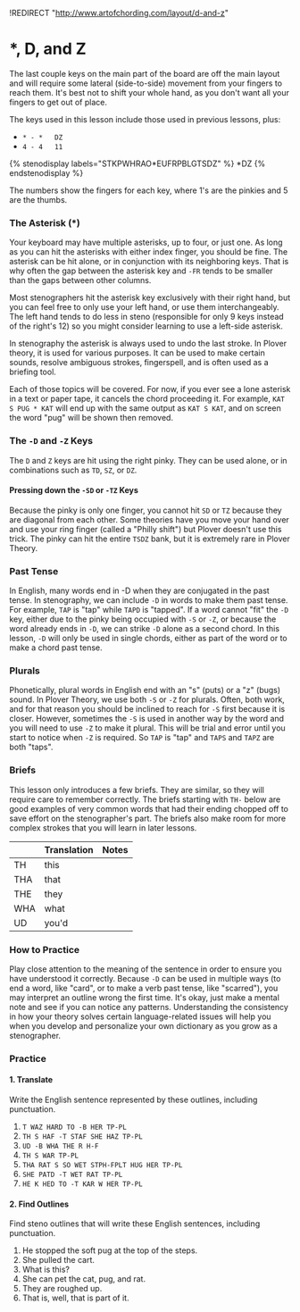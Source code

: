 !REDIRECT "http://www.artofchording.com/layout/d-and-z"

# \*, D, and Z

The last couple keys on the main part of the board are off the main layout and will require some lateral \(side-to-side\) movement from your fingers to reach them. It's best not to shift your whole hand, as you don't want all your fingers to get out of place.

The keys used in this lesson include those used in previous lessons, plus:

* `* - *   DZ`
* `4 - 4   11`

{% stenodisplay labels="STKPWHRAO*EUFRPBLGTSDZ" %}
*DZ
{% endstenodisplay %}

The numbers show the fingers for each key, where 1's are the pinkies and 5 are the thumbs.

### The Asterisk (*)

Your keyboard may have multiple asterisks, up to four, or just one. As long as you can hit the asterisks with either index finger, you should be fine. The asterisk can be hit alone, or in conjunction with its neighboring keys. That is why often the gap between the asterisk key and `-FR` tends to be smaller than the gaps between other columns.

Most stenographers hit the asterisk key exclusively with their right hand, but you can feel free to only use your left hand, or use them interchangeably. The left hand tends to do less in steno \(responsible for only 9 keys instead of the right's 12\) so you might consider learning to use a left-side asterisk.

In stenography the asterisk is always used to undo the last stroke. In Plover theory, it is used for various purposes. It can be used to make certain sounds, resolve ambiguous strokes, fingerspell, and is often used as a briefing tool.

Each of those topics will be covered. For now, if you ever see a lone asterisk in a text or paper tape, it cancels the chord proceeding it. For example, `KAT S PUG * KAT` will end up with the same output as `KAT S KAT`, and on screen the word "pug" will be shown then removed.

### The `-D` and `-Z` Keys

The `D` and `Z` keys are hit using the right pinky. They can be used alone, or in combinations such as `TD`, `SZ`, or `DZ`. 

#### Pressing down the `-SD` or `-TZ` Keys

Because the pinky is only one finger, you cannot hit `SD` or `TZ` because they are diagonal from each other. Some theories have you move your hand over and use your ring finger \(called a "Philly shift"\) but Plover doesn't use this trick. The pinky can hit the entire `TSDZ` bank, but it is extremely rare in Plover Theory.

### Past Tense

In English, many words end in -D when they are conjugated in the past tense. In stenography, we can include `-D` in words to make them past tense. For example, `TAP` is "tap" while `TAPD` is "tapped". If a word cannot "fit" the `-D` key, either due to the pinky being occupied with `-S` or `-Z`, or because the word already ends in `-D`, we can strike `-D` alone as a second chord. In this lesson, `-D` will only be used in single chords, either as part of the word or to make a chord past tense.

### Plurals

Phonetically, plural words in English end with an "s" \(puts\) or a "z" \(bugs\) sound. In Plover Theory, we use both `-S` or `-Z` for plurals. Often, both work, and for that reason you should be inclined to reach for `-S` first because it is closer. However, sometimes the `-S` is used in another way by the word and you will need to use `-Z` to make it plural. This will be trial and error until you start to notice when `-Z` is required. So `TAP` is "tap" and `TAPS` and `TAPZ` are both "taps".

### Briefs

This lesson only introduces a few briefs. They are similar, so they will require care to remember correctly. The briefs starting with `TH-` below are good examples of very common words that had their ending chopped off to save effort on the stenographer's part. The briefs also make room for more complex strokes that you will learn in later lessons.

|     | Translation | Notes |
|:----|:------------|:------|
| TH  | this        |       |
| THA | that        |       |
| THE | they        |       |
| WHA | what        |       |
| UD  | you'd       |       |

### How to Practice

Play close attention to the meaning of the sentence in order to ensure you have understood it correctly. Because `-D` can be used in multiple ways \(to end a word, like "card", or to make a verb past tense, like "scarred"\), you may interpret an outline wrong the first time. It's okay, just make a mental note and see if you can notice any patterns. Understanding the consistency in how your theory solves certain language-related issues will help you when you develop and personalize your own dictionary as you grow as a stenographer.

### Practice

#### 1. Translate

Write the English sentence represented by these outlines, including punctuation.

1. `T WAZ HARD TO -B HER TP-PL`
2. `TH S HAF -T STAF SHE HAZ TP-PL`
3. `UD -B WHA THE R H-F`
4. `TH S WAR TP-PL`
5. `THA RAT S SO WET STPH-FPLT HUG HER TP-PL`
6. `SHE PATD -T WET RAT TP-PL`
7. `HE K HED TO -T KAR W HER TP-PL`

#### 2. Find Outlines

Find steno outlines that will write these English sentences, including punctuation.

1. He stopped the soft pug at the top of the steps.
2. She pulled the cart.
3. What is this?
4. She can pet the cat, pug, and rat.
5. They are roughed up.
6. That is, well, that is part of it.
